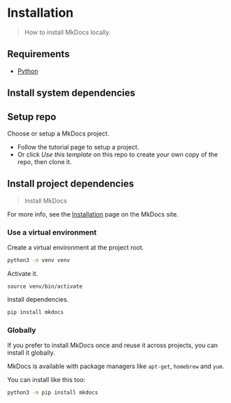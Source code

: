 # Installation
> How to install MkDocs locally.


## Requirements

- [Python](https://www.python.org/)


## Install system dependencies

<script src="https://gist.github.com/MichaelCurrin/57caae30bd7b0991098e9804a9494c23.js"></script>


## Setup repo

Choose or setup a MkDocs project.

- Follow the tutorial page to setup a project.
- Or click _Use this template_ on this repo to create your own copy of the repo, then clone it.


## Install project dependencies
> Install MkDocs

For more info, see the [Installation](https://www.mkdocs.org/#installation) page on the MkDocs site.

### Use a virtual environment

Create a virtual environment at the project root.

```sh
python3 -m venv venv
```

Activate it.

```
source venv/bin/activate
```

Install dependencies.

```sh
pip install mkdocs
```

### Globally

If you prefer to install MkDocs once and reuse it across projects, you can install it globally.

MkDocs is available with package managers like `apt-get`, `homebrew` and `yum`.

You can install like this too:

```sh
python3 -m pip install mkdocs
```

